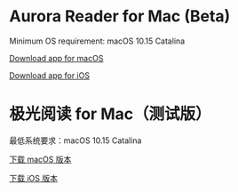 # Aurora Reader for Mac (Beta)
Minimum OS requirement: macOS 10.15 Catalina

[Download app for macOS](https://github.com/JunyuKuang/AuroraReaderForMac/releases/tag/v3.2)

[Download app for iOS](https://apps.apple.com/app/id1268667713)

# 极光阅读 for Mac（测试版）
最低系统要求：macOS 10.15 Catalina

[下载 macOS 版本](https://github.com/JunyuKuang/AuroraReaderForMac/releases/tag/v3.2)

[下载 iOS 版本](https://apps.apple.com/app/id1268667713)

